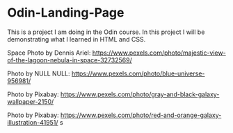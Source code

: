 # Odin-Landing-Page

This is a project I am doing in the Odin course. In this project I will be demonstrating what I learned in HTML and CSS.

Space Photo by Dennis Ariel: https://www.pexels.com/photo/majestic-view-of-the-lagoon-nebula-in-space-32732569/

Photo by NULL NULL: https://www.pexels.com/photo/blue-universe-956981/

Photo by Pixabay: https://www.pexels.com/photo/gray-and-black-galaxy-wallpaper-2150/

Photo by Pixabay: https://www.pexels.com/photo/red-and-orange-galaxy-illustration-41951/
s
